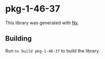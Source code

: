 # pkg-1-46-37

This library was generated with [Nx](https://nx.dev).

## Building

Run `nx build pkg-1-46-37` to build the library.
